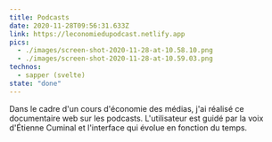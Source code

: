 ```yaml
---
title: Podcasts
date: 2020-11-28T09:56:31.633Z
link: https://leconomiedupodcast.netlify.app
pics:
  - ./images/screen-shot-2020-11-28-at-10.58.10.png
  - ./images/screen-shot-2020-11-28-at-10.59.03.png
technos:
  - sapper (svelte)
state: "done"
---
```

Dans le cadre d'un cours d'économie des médias, j'ai réalisé ce documentaire web sur les podcasts. L'utilisateur est guidé par la voix d'Étienne Cuminal et l'interface qui évolue en fonction du temps.